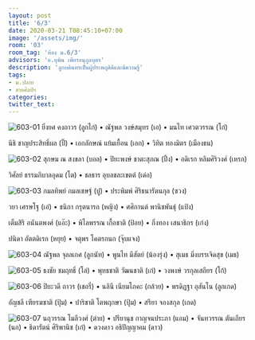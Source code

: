 ```yaml
---
layout: post
title: '6/3'
date: 2020-03-21 T08:45:10+07:00
image: '/assets/img/'
room: '03'
room_tag: 'ห้อง ม.6/3'
advisors: 'อ.ยุพิน เพียรอนุกูลบุตร'
description: 'ลูกบดินทรเป็นผู้ประพฤติดีและมีความรู้'
tags:
- ม.ปลาย
- สายศิลป์ฯ
categories:
twitter_text:
---
```

![603-01](https://res.cloudinary.com/dbruw74ms/image/upload/c_fit,w_760/v1584756844/603-01_xiayxf.png)
ยิ่งยศ คงถาวร (ลูกไก่) • ณัฐพล วงษ์สมุทร (เอ) • มนไท เศวตวรรณ (โก๋)

นิธิ ชาญประสิทธิ์ผล (ปิ๊) • เอกลักษณ์ แย้มเยื้อน (เอก) • วิทิต ทองมิตร (เมืองธน)

![603-02](https://res.cloudinary.com/dbruw74ms/image/upload/c_fit,w_760/v1584756844/603-02_ul2iy5.png)
สุกษม ณ สงขลา (บอล) • ปิยะพงษ์ ชาตะสุภณ (ปิ้ง) • อดิเรก หลิมศิริวงศ์ (เหรก)

วิศัลย์ ธรรมภิบาลอุดม (โต) • ชลธาร อุบลชละเขตต์ (เด๋อ)

![603-03](https://res.cloudinary.com/dbruw74ms/image/upload/c_fit,w_760/v1584756844/603-03_qzqdvv.png)
กมลทิพย์ กมลเชษฐ์ (ปู) • ประพิมพ์ ศิริธนารัตนกุล (ซวง)

วยา เศรษโฐ (เอ๋) • ชนิกา กรุตนารถ (หญิง) • ศศิกานต์ พานิชพันธุ์ (แป้ง)

เต็มสิริ อนันตพงศ์ (แอ๊ะ) • พิไลพรรณ เกื้อชาติ (ป้อย) • กิ่งทอง เสนาธิกร (เก่ง)

ปนิดา อัตตดิเรก (หยุย) • จตุพร โคตรกนก (จุ๊บแจง)

![603-04](https://res.cloudinary.com/dbruw74ms/image/upload/c_fit,w_760/v1584756843/603-04_j7i1dr.png)
ณัฐพล จุลลเกศ (ลูกนัท) • พูนไท มีสัตย์ (น้องรุ่ง) • สุเมธ มิ่งบรรเจิดสุข (เมธ)

![603-05](https://res.cloudinary.com/dbruw74ms/image/upload/c_fit,w_760/v1584756843/603-05_pny9v1.png)
ธงชัย ชมฤทธิ์ (โล่) • พุทธชาติ วัฒนชาติ (เก๋) • วงพงษ์ วรกุลเสถียร (โก้)

![603-06](https://res.cloudinary.com/dbruw74ms/image/upload/c_fit,w_760/v1584756844/603-06_kzvayo.png)
ปิยะวดี ถาวร (เชอรี่) • นลินี เนียมโภคะ (กล้วย) • พรดิฏฐา อุสันโน (ลูกเกด)

อัญชลี เฑียรฆชาติ (ปุ้ม) • ปาริชาติ โตพฤกษา (ปุ้ม) • สรียา จองสกุล (เกด)

![603-07](https://res.cloudinary.com/dbruw74ms/image/upload/c_fit,w_760/v1584756844/603-07_ym5cad.png)
นฤวรรณ โมลีวงศ์ (ต่าย) • ปรียานุช กาญจนประภา (แอม) • จันทวรรณ ตันเถียร (นก) • ธิดารัตน์ ศิริพานิช (เก๋) • ดวงดาว อธิปัญญาคม (ดาว)
